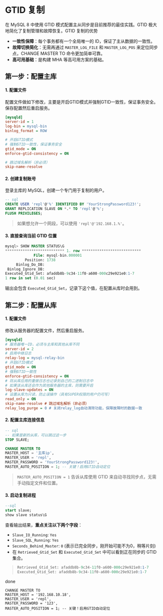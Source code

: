 # GTID 复制

在 MySQL 8 中使用 GTID 模式配置主从同步是目前推荐的最佳实践。GTID 极大地简化了复制管理和故障恢复。GTID 复制的优势

- **一致性保障**：每个事务都有一个全局唯一的 ID，保证了主从数据的一致性。
- **故障切换简化**：无需再通过 `MASTER_LOG_FILE` 和 `MASTER_LOG_POS` 来定位同步点，CHANGE MASTER TO 命令更加简单可靠。
- **高可用基础**：是构建 MHA 等高可用方案的基础。





## 第一步：配置主库

#### 1. 配置文件

配置文件做如下修改，主要是开启GTID模式并强制GTID一致性，保证事务安全。保存配置然后重启服务。

~~~ini
[mysqld]
server-id = 1
log-bin = mysql-bin
binlog_format = ROW

# 开启GTID模式
# 强制GTID一致性，保证事务安全
gtid_mode = ON
enforce-gtid-consistency = ON

# 跳过域名解析（非必须）
skip-name-resolve
~~~



#### 2. 创建复制账号

登录主库的 MySQL，创建一个专门用于复制的用户。

~~~sql
-- sql
CREATE USER 'repl'@'%' IDENTIFIED BY 'YourStrongPassword123!';
GRANT REPLICATION SLAVE ON *.* TO 'repl'@'%';
FLUSH PRIVILEGES;
~~~

>如果想允许一个网段，可以使用 `'repl'@'192.168.1.%'`。



#### 3. 直接查询当前 GTID 位置

```sql
mysql> SHOW MASTER STATUS\G
*************************** 1. row ***************************
             File: mysql-bin.000001
         Position: 1738
     Binlog_Do_DB:
 Binlog_Ignore_DB:
Executed_Gtid_Set: afaddb8b-9c34-11f0-a600-000c29e921e0:1-7
1 row in set (0.01 sec)
```

输出会包含 `Executed_Gtid_Set`，记录下这个值，在配置从库时会用到。



## 第二步：配置从库

#### 1. 配置文件

修改从服务器的配置文件，然后重启服务。

~~~ini
[mysqld]
# 服务器唯一ID，必须与主库和其他从库不同
server-id = 2
# 启用中继日志
relay-log = mysql-relay-bin
# 开启GTID模式
gtid_mode = ON
# 强制GTID一致性
enforce-gtid-consistency = ON
# 将从库应用的重做日志也记录到自己的二进制日志中
# 如果该从库还会作为其他服务器的主库，则需要开启
log-slave-updates = ON
# 设置从库为只读，防止误操作（具有SUPER权限的用户仍可写）
read_only = ON
skip-name-resolve # 跳过域名解析（非必须）
relay_log_purge = 0 # 关闭relay_log自动清除功能，保障故障时的数据一致
~~~



#### 2. 配置主库连接信息

~~~sql
-- sql
-- 如果是新的从库，可以跳过这一步
STOP SLAVE;

CHANGE MASTER TO
MASTER_HOST = '主库ip',
MASTER_USER = 'repl',
MASTER_PASSWORD = 'YourStrongPassword123!',
MASTER_AUTO_POSITION = 1; -- 关键！启用GTID自动定位
~~~

>`MASTER_AUTO_POSITION = 1` 告诉从库使用 GTID 来自动寻找同步点，无需手动指定文件和位置。



#### 3. 启动复制进程

~~~sql
--sql
start slave;
show slave status\G
~~~

查看输出结果，**重点关注以下两个字段**：

- `Slave_IO_Running`: `Yes`
- `Slave_SQL_Running`: `Yes`
- `Seconds_Behind_Master`: `0` (表示已完全同步，刚开始可能不为0，稍等片刻)
- 在 `Retrieved_Gtid_Set` 和 `Executed_Gtid_Set` 中可以看到正在同步的 GTID 集合。

>~~~sql
>Retrieved_Gtid_Set: afaddb8b-9c34-11f0-a600-000c29e921e0:1-7
>Executed_Gtid_Set: afaddb8b-9c34-11f0-a600-000c29e921e0:1-7
>~~~





done





~~~
CHANGE MASTER TO
MASTER_HOST = '192.168.10.18',
MASTER_USER = 'repl',
MASTER_PASSWORD = '123',
MASTER_AUTO_POSITION = 1; -- 关键！启用GTID自动定位
~~~

